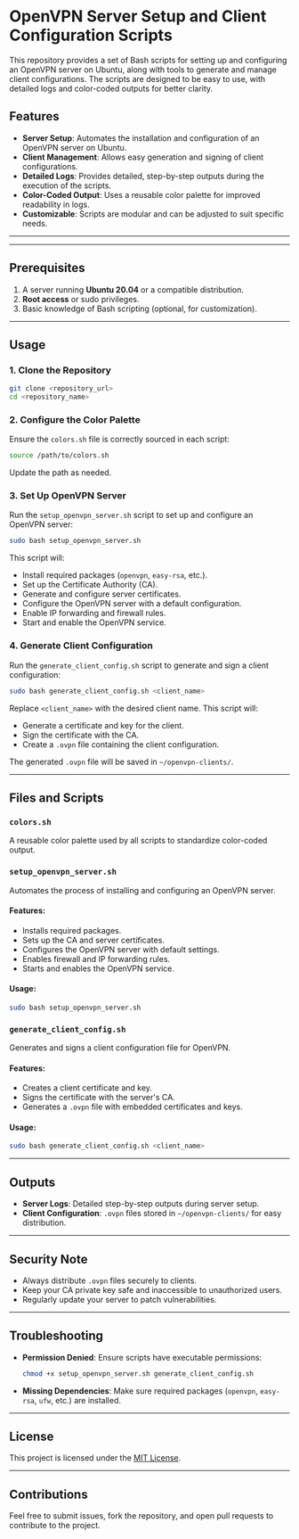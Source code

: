 # OpenVPN Server Setup and Client Configuration Scripts

This repository provides a set of Bash scripts for setting up and configuring an OpenVPN server on Ubuntu, along with tools to generate and manage client configurations. The scripts are designed to be easy to use, with detailed logs and color-coded outputs for better clarity.

## Features

- **Server Setup**: Automates the installation and configuration of an OpenVPN server on Ubuntu.
- **Client Management**: Allows easy generation and signing of client configurations.
- **Detailed Logs**: Provides detailed, step-by-step outputs during the execution of the scripts.
- **Color-Coded Output**: Uses a reusable color palette for improved readability in logs.
- **Customizable**: Scripts are modular and can be adjusted to suit specific needs.

---

---

## Prerequisites

1. A server running **Ubuntu 20.04** or a compatible distribution.
2. **Root access** or sudo privileges.
3. Basic knowledge of Bash scripting (optional, for customization).

---

## Usage

### 1. Clone the Repository
```bash
git clone <repository_url>
cd <repository_name>
```

### 2. Configure the Color Palette
Ensure the `colors.sh` file is correctly sourced in each script:
```bash
source /path/to/colors.sh
```
Update the path as needed.

### 3. Set Up OpenVPN Server

Run the `setup_openvpn_server.sh` script to set up and configure an OpenVPN server:
```bash
sudo bash setup_openvpn_server.sh
```

This script will:
- Install required packages (`openvpn`, `easy-rsa`, etc.).
- Set up the Certificate Authority (CA).
- Generate and configure server certificates.
- Configure the OpenVPN server with a default configuration.
- Enable IP forwarding and firewall rules.
- Start and enable the OpenVPN service.

### 4. Generate Client Configuration

Run the `generate_client_config.sh` script to generate and sign a client configuration:
```bash
sudo bash generate_client_config.sh <client_name>
```

Replace `<client_name>` with the desired client name. This script will:
- Generate a certificate and key for the client.
- Sign the certificate with the CA.
- Create a `.ovpn` file containing the client configuration.

The generated `.ovpn` file will be saved in `~/openvpn-clients/`.

---

## Files and Scripts

### `colors.sh`
A reusable color palette used by all scripts to standardize color-coded output.

### `setup_openvpn_server.sh`
Automates the process of installing and configuring an OpenVPN server.

#### Features:
- Installs required packages.
- Sets up the CA and server certificates.
- Configures the OpenVPN server with default settings.
- Enables firewall and IP forwarding rules.
- Starts and enables the OpenVPN service.

#### Usage:
```bash
sudo bash setup_openvpn_server.sh
```

### `generate_client_config.sh`
Generates and signs a client configuration file for OpenVPN.

#### Features:
- Creates a client certificate and key.
- Signs the certificate with the server's CA.
- Generates a `.ovpn` file with embedded certificates and keys.

#### Usage:
```bash
sudo bash generate_client_config.sh <client_name>
```

---

## Outputs

- **Server Logs**: Detailed step-by-step outputs during server setup.
- **Client Configuration**: `.ovpn` files stored in `~/openvpn-clients/` for easy distribution.

---

## Security Note

- Always distribute `.ovpn` files securely to clients.
- Keep your CA private key safe and inaccessible to unauthorized users.
- Regularly update your server to patch vulnerabilities.

---

## Troubleshooting

- **Permission Denied**: Ensure scripts have executable permissions:
  ```bash
  chmod +x setup_openvpn_server.sh generate_client_config.sh
  ```
- **Missing Dependencies**: Make sure required packages (`openvpn`, `easy-rsa`, `ufw`, etc.) are installed.

---

## License

This project is licensed under the [MIT License](LICENSE).

---

## Contributions

Feel free to submit issues, fork the repository, and open pull requests to contribute to the project.


